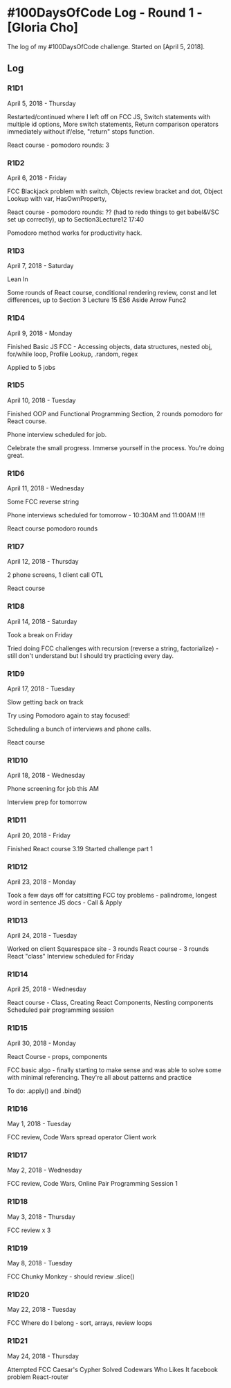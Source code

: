 # #100DaysOfCode Log - Round 1 - [Gloria Cho]

The log of my #100DaysOfCode challenge. Started on [April 5, 2018].

## Log

<!-- ### R1D1
Started a Weather App. Worked on the draft layout of the app, struggled with OpenWeather API http://www.example.com -->

### R1D1

April 5, 2018 - Thursday

Restarted/continued where I left off on FCC JS,
Switch statements with multiple id options,
More switch statements,
Return comparison operators immediately without if/else,
"return" stops function.

React course - pomodoro rounds: 3

### R1D2

April 6, 2018 - Friday

FCC Blackjack problem with switch,
Objects review bracket and dot,
Object Lookup with var, HasOwnProperty,

React course - pomodoro rounds: ?? (had to redo things to get babel&VSC set up correctly), up to Section3Lecture12 17:40

Pomodoro method works for productivity hack. 

### R1D3

April 7, 2018 - Saturday

Lean In

Some rounds of React course, conditional rendering review, const and let differences, up to Section 3 Lecture 15 ES6 Aside Arrow Func2

### R1D4

April 9, 2018 - Monday

Finished Basic JS FCC - Accessing objects, data structures, nested obj, for/while loop, Profile Lookup, .random, regex

Applied to 5 jobs

### R1D5 
April 10, 2018 - Tuesday

Finished OOP and Functional Programming Section, 2 rounds pomodoro for React course. 

Phone interview scheduled for job.

Celebrate the small progress. Immerse yourself in the process. You're doing great.

### R1D6
April 11, 2018 - Wednesday

Some FCC reverse string

Phone interviews scheduled for tomorrow - 10:30AM and 11:00AM !!!!

React course pomodoro rounds

### R1D7
April 12, 2018 - Thursday

2 phone screens, 1 client call OTL

React course

### R1D8
April 14, 2018 - Saturday

Took a break on Friday

Tried doing FCC challenges with recursion (reverse a string, factorialize) - still don't understand but I should try practicing every day.


### R1D9 
April 17, 2018 - Tuesday

Slow getting back on track

Try using Pomodoro again to stay focused!

Scheduling a bunch of interviews and phone calls.

React course

### R1D10
April 18, 2018 - Wednesday

Phone screening for job this AM

Interview prep for tomorrow


### R1D11
April 20, 2018 - Friday

Finished React course 3.19
Started challenge part 1


### R1D12
April 23, 2018 - Monday

Took a few days off for catsitting
FCC toy problems - palindrome, longest word in sentence
JS docs - Call & Apply


### R1D13
April 24, 2018 - Tuesday

Worked on client Squarespace site - 3 rounds
React course - 3 rounds
React "class"
Interview scheduled for Friday

### R1D14
April 25, 2018 - Wednesday

React course - Class, Creating React Components, Nesting components
Scheduled pair programming session

### R1D15
April 30, 2018 - Monday

React Course - props, components

FCC basic algo - finally starting to make sense and was able to solve some with minimal referencing. They're all about patterns and practice

To do: .apply() and .bind()

### R1D16
May 1, 2018 - Tuesday

FCC review, Code Wars
spread operator
Client work

### R1D17
May 2, 2018 - Wednesday

FCC review, Code Wars, Online Pair Programming Session 1 

### R1D18
May 3, 2018 - Thursday

FCC review x 3

### R1D19
May 8, 2018 - Tuesday

FCC Chunky Monkey - should review .slice()

### R1D20
May 22, 2018 - Tuesday

FCC Where do I belong - sort, arrays, review loops

### R1D21
May 24, 2018 - Thursday

Attempted FCC Caesar's Cypher
Solved Codewars Who Likes It facebook problem
React-router 